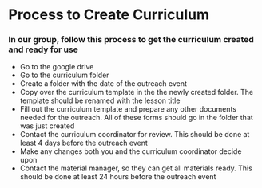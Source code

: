 # Process to Create Curriculum
### In our group, follow this process to get the curriculum created and ready for use
* Go to the google drive
* Go to the curriculum folder
* Create a folder with the date of the outreach event
* Copy over the curriculum template in the the newly created folder. The template should be renamed with the lesson title
* Fill out the curriculum template and prepare any other documents needed for the outreach. All of these forms should go in the folder that was just created
* Contact the curriculum coordinator for review. This should be done at least 4 days before the outreach event
* Make any changes both you and the curriculum coordinator decide upon
* Contact the material manager, so they can get all materials ready. This should be done at least 24 hours before the outreach event
